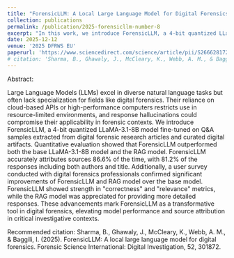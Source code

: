 ```yaml
---
title: "ForensicLLM: A Local Large Language Model for Digital Forensics"
collection: publications
permalink: /publication/2025-forensicllm-number-8
excerpt: "In this work, we introduce ForensicLLM, a 4-bit quantized LLaMA-3.1-8B model fine-tuned on Q&A samples extracted from digital forensic research articles and curated digital artifacts. We evaluate the model's performance, both quantitatively and qualitatively, against standard RAG and base-model performance."
date: 2025-12-12
venue: '2025 DFRWS EU'
paperurl: 'https://www.sciencedirect.com/science/article/pii/S2666281725000113'
# citation: 'Sharma, B., Ghawaly, J., McCleary, K., Webb, A. M., & Baggili, I. (2025). ForensicLLM: A local large language model for digital forensics. Forensic Science International: Digital Investigation, 52, 301872.'
---
```


Abstract:

Large Language Models (LLMs) excel in diverse natural language tasks but often lack specialization for fields like digital forensics. Their reliance on cloud-based APIs or high-performance computers restricts use in resource-limited environments, and response hallucinations could compromise their applicability in forensic contexts. We introduce ForensicLLM, a 4-bit quantized LLaMA-3.1-8B model fine-tuned on Q&A samples extracted from digital forensic research articles and curated digital artifacts. Quantitative evaluation showed that ForensicLLM outperformed both the base LLaMA-3.1-8B model and the RAG model. ForensicLLM accurately attributes sources 86.6% of the time, with 81.2% of the responses including both authors and title. Additionally, a user survey conducted with digital forensics professionals confirmed significant improvements of ForensicLLM and RAG model over the base model. ForensicLLM showed strength in "correctness" and "relevance" metrics, while the RAG model was appreciated for providing more detailed responses. These advancements mark ForensicLLM as a transformative tool in digital forensics, elevating model performance and source attribution in critical investigative contexts.

Recommended citation:
Sharma, B., Ghawaly, J., McCleary, K., Webb, A. M., & Baggili, I. (2025). ForensicLLM: A local large language model for digital forensics. Forensic Science International: Digital Investigation, 52, 301872.
